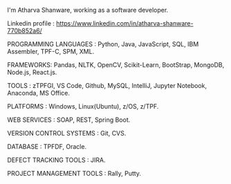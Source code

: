I'm Atharva Shanware, working as a software developer.

Linkedin profile : https://www.linkedin.com/in/atharva-shanware-770b852a6/

PROGRAMMING LANGUAGES : Python, Java, JavaScript, SQL, IBM Assembler, TPF-C, SPM, XML.

FRAMEWORKS: Pandas, NLTK, OpenCV, Scikit-Learn, BootStrap, MongoDB, Node.js, React.js.

TOOLS : zTPFGI, VS Code, Github, MySQL, IntelliJ, Jupyter Notebook, Anaconda, MS Office.

PLATFORMS : Windows, Linux(Ubuntu), z/OS, z/TPF.

WEB SERVICES : SOAP, REST, Spring Boot.

VERSION CONTROL SYSTEMS : Git, CVS.

DATABASE : TPFDF, Oracle.

DEFECT TRACKING TOOLS : JIRA.

PROJECT MANAGEMENT TOOLS : Rally, Putty. 
